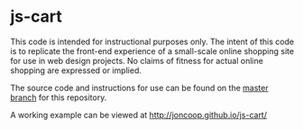# js-cart

This code is intended for instructional purposes only. The intent of this code is to replicate the front-end experience of a small-scale online shopping site for use in web design projects. No claims of fitness for actual online shopping are expressed or implied.

The source code and instructions for use can be found on the [master branch](https://github.com/joncoop/js-cart/tree/master) for this repository.

A working example can be viewed at http://joncoop.github.io/js-cart/
